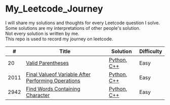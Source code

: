# My_Leetcode_Journey
I will share my solutions and thoughts for every Leetcode question I solve.   
Some solutions are my interpretations of other people's solution.  
Not every solution is written by me.  
This repo is used to record my journey on leetcode.

| # | Title | Solution | Difficulty |
|---| ----- | -------- | ---------- |
|20|[Valid Parentheses](https://leetcode.com/problems/valid-parentheses/description/)|[Python](./Algorithms/Python/Valid_Parentheses/), [C++](./Algorithms/C++/Valid_Parentheses/)|Easy|
|2011|[Final Valueof Variable After Performing Operations](https://leetcode.com/problems/final-value-of-variable-after-performing-operations/description/)|[Python](./Algorithms/Python/Final_Valueof_Variable_After_Performing_Operations/), [C++](./Algorithms/C++/Final_Valueof_Variable_After_Performing_Operations/)|Easy|
|2942|[Find Words Containing Character](https://leetcode.com/problems/find-words-containing-character/description/)|[Python](./Algorithms/Python/Find_Words_Containing_Character/), [C++](./Algorithms/C++/Find_Words_Containing_Character/)|Easy|

